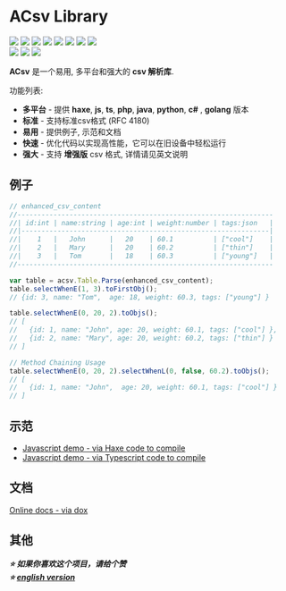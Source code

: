ACsv Library
================
[![](https://img.shields.io/badge/support-haxe-blue)](https://github.com/amin2312/ACsv/tree/main/src/haxe) 
[![](https://img.shields.io/badge/support-javascript-blue)](https://github.com/amin2312/ACsv/tree/main/src/javascript) 
[![](https://img.shields.io/badge/support-typescript-blue)](https://github.com/amin2312/ACsv/tree/main/src/typescript) 
[![](https://img.shields.io/badge/support-php-blue)](https://github.com/amin2312/ACsv/tree/main/src/php) 
[![](https://img.shields.io/badge/support-java-blue)](https://github.com/amin2312/ACsv/tree/main/src/java) 
[![](https://img.shields.io/badge/support-python-blue)](https://github.com/amin2312/ACsv/tree/main/src/python) 
[![](https://img.shields.io/badge/support-c%23-blue)](https://github.com/amin2312/ACsv/tree/main/src/csharp)
[![](https://img.shields.io/badge/support-golang-blue)](https://github.com/amin2312/ACsv/tree/main/src/csharp)  
[![](https://img.shields.io/badge/csv-parsing-green)](https://github.com/amin2312/ACsv/tree/main/src/python) 
[![](https://img.shields.io/badge/csv-standard-green)](https://github.com/amin2312/ACsv/tree/main/src/python) 
[![](https://img.shields.io/badge/csv-enhanced-red)](https://github.com/amin2312/ACsv/tree/main/src/python)  
  
**ACsv** 是一个易用, 多平台和强大的 **csv 解析库**.  

功能列表:
* **多平台** - 提供 **haxe**, **js**, **ts**, **php**, **java**, **python**, **c#** , **golang** 版本
* **标准** - 支持标准csv格式 (RFC 4180)
* **易用** - 提供例子, 示范和文档
* **快速** - 优化代码以实现高性能，它可以在旧设备中轻松运行
* **强大** - 支持 **增强版** csv 格式, 详情请见英文说明    
  
例子
----------------
```javascript
// enhanced_csv_content
//----------------------------------------------------------------
//| id:int | name:string | age:int | weight:number | tags:json   |
//|--------------------------------------------------------------|
//|    1   |   John      |   20    | 60.1          | ["cool"]    |
//|    2   |   Mary      |   20    | 60.2          | ["thin"]    |
//|    3   |   Tom       |   18    | 60.3          | ["young"]   |
//----------------------------------------------------------------

var table = acsv.Table.Parse(enhanced_csv_content);
table.selectWhenE(1, 3).toFirstObj();
// {id: 3, name: "Tom",  age: 18, weight: 60.3, tags: ["young"] }

table.selectWhenE(0, 20, 2).toObjs();
// [ 
//   {id: 1, name: "John", age: 20, weight: 60.1, tags: ["cool"] }, 
//   {id: 2, name: "Mary", age: 20, weight: 60.2, tags: ["thin"] }
// ]

// Method Chaining Usage
table.selectWhenE(0, 20, 2).selectWhenL(0, false, 60.2).toObjs();
// [ 
//   {id: 1, name: "John",  age: 20, weight: 60.1, tags: ["cool"] }
// ]
```

示范 
----------------
* [Javascript demo - via Haxe code to compile](https://amin2312.github.io/ACsv/release/js/demo.html)
* [Javascript demo - via Typescript code to compile](https://amin2312.github.io/ACsv/release/ts/demo.html)

文档
----------------
[Online docs - via dox](https://amin2312.github.io/ACsv/release/docs/hx/index.html)

其他
----------------
***⭐ 如果你喜欢这个项目，请给个赞***  
***⭐ [english version](../README.md)***  